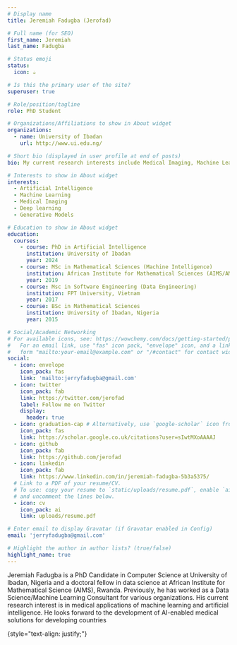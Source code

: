 ```yaml
---
# Display name
title: Jeremiah Fadugba (Jerofad)

# Full name (for SEO)
first_name: Jeremiah
last_name: Fadugba

# Status emoji
status:
  icon: ☕️

# Is this the primary user of the site?
superuser: true

# Role/position/tagline
role: PhD Student

# Organizations/Affiliations to show in About widget
organizations:
  - name: University of Ibadan
    url: http://www.ui.edu.ng/

# Short bio (displayed in user profile at end of posts)
bio: My current research interests include Medical Imaging, Machine Learning, Deep Learning, Trustworthy ML, 

# Interests to show in About widget
interests:
  - Artificial Intelligence
  - Machine Learning
  - Medical Imaging
  - Deep learning
  - Generative Models

# Education to show in About widget
education:
  courses:
    - course: PhD in Artificial Intelligence
      institution: University of Ibadan
      year: 2024
    - course: MSc in Mathematical Sciences (Machine Intelligence)
      institution: African Institute for Mathematical Sciences (AIMS/AMMI)
      year: 2019
    - course: Msc in Software Engineering (Data Engineering)
      institution: FPT University, Vietnam
      year: 2017
    - course: BSc in Mathematical Sciences
      institution: University of Ibadan, Nigeria
      year: 2015

# Social/Academic Networking
# For available icons, see: https://wowchemy.com/docs/getting-started/page-builder/#icons
#   For an email link, use "fas" icon pack, "envelope" icon, and a link in the
#   form "mailto:your-email@example.com" or "/#contact" for contact widget.
social:
  - icon: envelope
    icon_pack: fas
    link: 'mailto:jerryfadugba@gmail.com'
  - icon: twitter
    icon_pack: fab
    link: https://twitter.com/jerofad
    label: Follow me on Twitter
    display:
      header: true
  - icon: graduation-cap # Alternatively, use `google-scholar` icon from `ai` icon pack
    icon_pack: fas
    link: https://scholar.google.co.uk/citations?user=sIwtMXoAAAAJ
  - icon: github
    icon_pack: fab
    link: https://github.com/jerofad
  - icon: linkedin
    icon_pack: fab
    link: https://www.linkedin.com/in/jeremiah-fadugba-5b3a5375/
  # Link to a PDF of your resume/CV.
  # To use: copy your resume to `static/uploads/resume.pdf`, enable `ai` icons in `params.yaml`,
  # and uncomment the lines below.
  - icon: cv
    icon_pack: ai
    link: uploads/resume.pdf

# Enter email to display Gravatar (if Gravatar enabled in Config)
email: 'jerryfadugba@gmail.com'

# Highlight the author in author lists? (true/false)
highlight_name: true
---
```

Jeremiah Fadugba is a PhD Candidate in Computer Science at University of Ibadan, Nigeria and a doctoral fellow in data science at African Institute for Mathematical Science (AIMS), Rwanda. Previously, he has worked as a Data Science/Machine Learning Consultant for various organizations. His current research interest is in medical applications of machine learning and artificial intelligence. He looks forward to the development of AI-enabled medical solutions for developing countries
<!-- Alice Wu is a professor of artificial intelligence at the Stanford AI Lab. Her research interests include distributed robotics, mobile computing and programmable matter. She leads the Robotic Neurobiology group, which develops self-reconfiguring robots, systems of self-organizing robots, and mobile sensor networks. -->
{style="text-align: justify;"}
